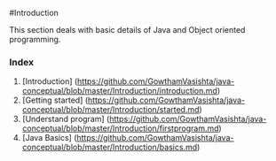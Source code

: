 #Introduction

This section deals with basic details of Java and Object oriented programming.

### Index

1. [Introduction] (https://github.com/GowthamVasishta/java-conceptual/blob/master/Introduction/introduction.md)
2. [Getting started] (https://github.com/GowthamVasishta/java-conceptual/blob/master/Introduction/started.md)
3. [Understand program] (https://github.com/GowthamVasishta/java-conceptual/blob/master/Introduction/firstprogram.md)
4. [Java Basics] (https://github.com/GowthamVasishta/java-conceptual/blob/master/Introduction/basics.md)
